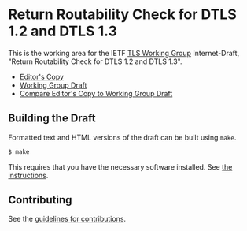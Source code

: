 # Return Routability Check for DTLS 1.2 and DTLS 1.3

This is the working area for the IETF [TLS Working Group](https://datatracker.ietf.org/wg/tls/documents/) Internet-Draft, "Return Routability Check for DTLS 1.2 and DTLS 1.3".

* [Editor's Copy](https://tlswg.github.io/dtls-rrc/#go.draft-ietf-tls-dtls-rrc.html)
* [Working Group Draft](https://datatracker.ietf.org/doc/html/draft-ietf-tls-dtls-rrc)
* [Compare Editor's Copy to Working Group Draft](https://tlswg.github.io/dtls-rrc/#go.draft-ietf-tls-dtls-rrc.diff)

## Building the Draft

Formatted text and HTML versions of the draft can be built using `make`.

```sh
$ make
```

This requires that you have the necessary software installed.  See
[the instructions](https://github.com/martinthomson/i-d-template/blob/master/doc/SETUP.md).


## Contributing

See the
[guidelines for contributions](https://github.com/tlswg/dtls-rrc/blob/master/CONTRIBUTING.md).
